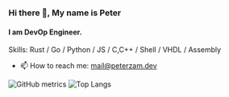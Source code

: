 ### Hi there 👋, My name is Peter
#### I am DevOp Engineer.  

Skills: Rust / Go / Python / JS / C,C++ / Shell / VHDL / Assembly 

- 📫 How to reach me: mail@peterzam.dev 

![GitHub metrics](https://metrics.lecoq.io/peterzam) 
![Top Langs](https://github-readme-stats.vercel.app/api/top-langs/?username=peterzam&langs_count=7)
